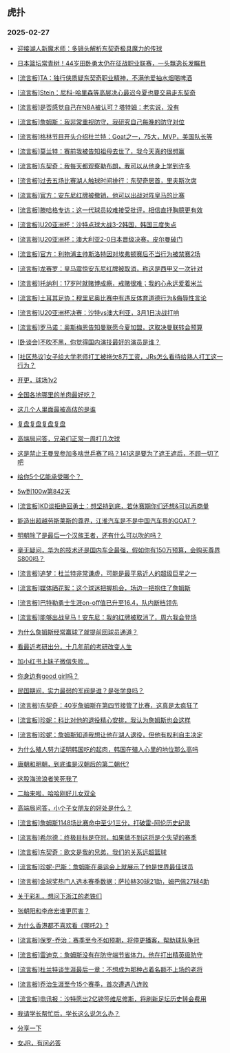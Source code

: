 ## 虎扑 
### 2025-02-27

+ [迎接湖人新魔术师：多镜头解析东契奇极具魔力的传球](https://bbs.hupu.com/630797619.html)

+ [日本篮坛常青树！44岁田卧勇太仍在征战职业联赛，一头飘逸长发瞩目](https://bbs.hupu.com/630796485.html)

+ [[流言板]TA：独行侠质疑东契奇职业精神，不满他爱抽水烟喝啤酒](https://bbs.hupu.com/630801224.html)

+ [[流言板]Stein：尼科-哈里森等高层决心最迟今夏也要交易走东契奇](https://bbs.hupu.com/630799777.html)

+ [[流言板]是否感觉自己在NBA被认可？塔特姆：老实说，没有](https://bbs.hupu.com/630800277.html)

+ [[流言板]詹姆斯：我非常重视防守，我研究自己每晚的防守对位](https://bbs.hupu.com/630797360.html)

+ [[流言板]格林节目开头介绍杜兰特：Goat之一，75大，MVP，美国队长等](https://bbs.hupu.com/630801432.html)

+ [[流言板]莫兰特：赛前我被告知祖母去世了，我今天真的很想赢](https://bbs.hupu.com/630797257.html)

+ [[流言板]东契奇：我每天都观察勒布朗，我可以从他身上学到许多](https://bbs.hupu.com/630800575.html)

+ [[流言板]过去五场比赛湖人触球时间排行：东契奇居首，里夫斯次席](https://bbs.hupu.com/630798750.html)

+ [[流言板]官方：安东尼红牌被撤销，他可以出战对阵皇马的比赛](https://bbs.hupu.com/630797112.html)

+ [[流言板]滕哈格专访：这一代球员较难接受批评，相信直抒胸臆更有效](https://bbs.hupu.com/630792288.html)

+ [[流言板]U20亚洲杯：沙特点球大战3-2韩国，韩国三度失点](https://bbs.hupu.com/630797218.html)

+ [[流言板]U20亚洲杯：澳大利亚2-0日本晋级决赛，皮尔曼破门](https://bbs.hupu.com/630799978.html)

+ [[流言板]官方：利物浦主帅斯洛特因对埃弗顿赛后不当行为被禁赛2场](https://bbs.hupu.com/630796815.html)

+ [[流言板]龙赛罗：皇马震惊安东尼红牌被取消，称这是西甲又一次针对](https://bbs.hupu.com/630800026.html)

+ [[流言板]托纳利：17岁时就赌博成瘾，戒赌很难；我的心永远爱着米兰](https://bbs.hupu.com/630795194.html)

+ [[流言板]土耳其足协：穆里尼奥比赛中有违反体育道德行为&amp;侮辱性言论](https://bbs.hupu.com/630794068.html)

+ [[流言板]U20亚洲杯决赛：沙特vs澳大利亚，3月1日决战打响](https://bbs.hupu.com/630800263.html)

+ [[流言板]罗马诺：奥斯梅恩告知曼联愿今夏加盟，这取决曼联转会预算](https://bbs.hupu.com/630799699.html)

+ [[卧谈会]不吹不黑，你觉得国内演技最好的演员是谁？](https://bbs.hupu.com/630798063.html)

+ [[社区热议]女子给大学老师打工被拖欠8万工资，JRs怎么看待给熟人打工这一行为？](https://bbs.hupu.com/630796546.html)

+ [开更，球场1v2](https://bbs.hupu.com/630800591.html)

+ [全国各地哪里的羊肉最好吃？](https://bbs.hupu.com/630798021.html)

+ [这几个人里面最被高估的是谁](https://bbs.hupu.com/630799111.html)

+ [复盘复盘复盘复盘](https://bbs.hupu.com/630798661.html)

+ [高端局问答，兄弟们正常一周打几次球](https://bbs.hupu.com/630798176.html)

+ [这是禁止王曼昱参加多啥世乒赛了吗？141这是要为了遮王遮后，不顾一切了吧](https://bbs.hupu.com/630797846.html)

+ [给你5个亿能承受哪个？ ​ ​​​](https://bbs.hupu.com/630796521.html)

+ [5w到100w第842天](https://bbs.hupu.com/630797400.html)

+ [[流言板]KD谈拒绝回勇士：想坚持到底，若休赛期你们还想&amp;可以再商量](https://bbs.hupu.com/630801766.html)

+ [能造出超越劳斯莱斯的尊界，江淮汽车是不是中国汽车界的GOAT？](https://bbs.hupu.com/630798978.html)

+ [明朝除了是最后一个汉族王者，还有什么可以吹的吗？](https://bbs.hupu.com/630800830.html)

+ [毫无疑问，华为的技术还是国内车企最强，假如你有150万预算，会购买尊界S800吗？](https://bbs.hupu.com/630800482.html)

+ [[流言板]追梦：杜兰特非常谦虚，可能是最平易近人的超级巨星之一](https://bbs.hupu.com/630801551.html)

+ [[流言板]媒体晒花絮：这个球迷把握机会，场边一把抱住了詹姆斯](https://bbs.hupu.com/630799538.html)

+ [[流言板]巴特勒勇士生涯on-off值已升至16.4，队内断档领先](https://bbs.hupu.com/630799589.html)

+ [[流言板]能够出战皇马！安东尼：我的红牌被取消了，周六我会登场](https://bbs.hupu.com/630798088.html)

+ [为什么詹姆斯经常赢球了就提前回球员通道？](https://bbs.hupu.com/630798491.html)

+ [看最近考研出分，十几年前的考研改变人生](https://bbs.hupu.com/630798754.html)

+ [加小红书上妹子微信失败...](https://bbs.hupu.com/630801159.html)

+ [你身边有good girl吗？](https://bbs.hupu.com/630801467.html)

+ [民国期间，实力最弱的军阀是谁？是张学良吗？](https://bbs.hupu.com/630800349.html)

+ [[流言板]东契奇：40岁詹姆斯在第四节接管了比赛，这真是太疯狂了](https://bbs.hupu.com/630800300.html)

+ [[流言板]珍妮：科比对他的退役精心安排，我认为詹姆斯也会这样](https://bbs.hupu.com/630801919.html)

+ [[流言板]珍妮：詹姆斯知道我想让他在湖人退役，但他有权利自主决定](https://bbs.hupu.com/630801743.html)

+ [为什么殖人努力证明韩国吃的起肉，韩国在殖人心里的地位那么高吗](https://bbs.hupu.com/630802178.html)

+ [唐朝和明朝，到底谁是汉朝后的第二朝代?](https://bbs.hupu.com/630802156.html)

+ [这股海流浪者笑死我了](https://bbs.hupu.com/630800371.html)

+ [二胎来啦，哈哈刚好儿女双全](https://bbs.hupu.com/630802492.html)

+ [高端局问答，小个子女朋友的好处是什么？](https://bbs.hupu.com/630802480.html)

+ [[流言板]詹姆斯1148场比赛命中至少1三分，打破雷-阿伦历史纪录](https://bbs.hupu.com/630801279.html)

+ [[流言板]希尔德：终极目标是夺冠，如果做不到这将是个失望的赛季](https://bbs.hupu.com/630801026.html)

+ [[流言板]东契奇：欧文是我的兄弟，我们的关系远超篮球](https://bbs.hupu.com/630800954.html)

+ [[流言板]珍妮-巴斯：詹姆斯在奥运会上就展示了他是世界最佳球员](https://bbs.hupu.com/630801623.html)

+ [[流言板]金球奖热门人选本赛季数据：萨拉赫30球21助，姆巴佩27球4助](https://bbs.hupu.com/630796791.html)

+ [关于彩礼，想问下浙江的老铁们](https://bbs.hupu.com/630802174.html)

+ [张朝阳和李彦宏谁更厉害？](https://bbs.hupu.com/630801804.html)

+ [为什么香港都不喜欢看《哪吒2》?](https://bbs.hupu.com/630800751.html)

+ [[流言板]保罗-乔治：赛季至今不如预期，将停更播客，帮助球队争冠](https://bbs.hupu.com/630803022.html)

+ [[流言板]雷迪克：詹姆斯没有在防守端节省体力，他在打出精英级防守](https://bbs.hupu.com/630801501.html)

+ [[流言板]杜兰特谈生涯最后一章：不想成为那种占着名额不上场的老将](https://bbs.hupu.com/630802345.html)

+ [[流言板]乔治生涯至今15个赛季，首次遭遇八连败](https://bbs.hupu.com/630802065.html)

+ [[流言板]电讯报：沙特愿出2亿镑签维尼修斯，将刷新足坛历史转会费用](https://bbs.hupu.com/630800704.html)

+ [我请学长帮忙后，学长这么说怎么办？](https://bbs.hupu.com/630802072.html)

+ [分享一下](https://bbs.hupu.com/630801426.html)

+ [女JR，有问必答](https://bbs.hupu.com/630802316.html)

